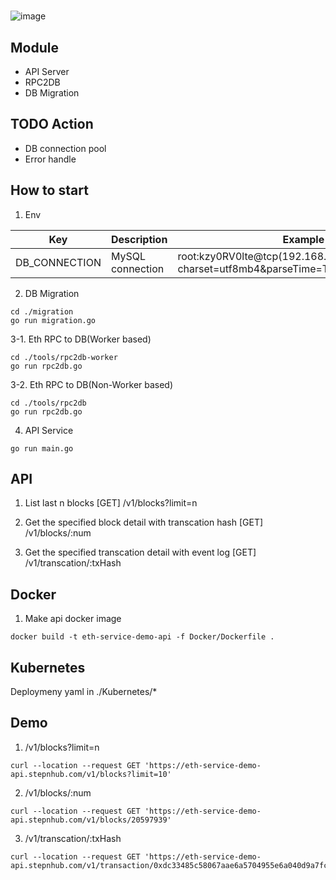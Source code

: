 
# 

![image](https://user-images.githubusercontent.com/6902864/176417221-7b219edb-1816-4d84-9465-a1ec766fb1a7.png)



## Module
- API Server
- RPC2DB
- DB Migration


## TODO Action
- DB connection pool
- Error handle


## How to start

1. Env


| Key  | Description  | Example |
| - | - | - |
| DB_CONNECTION | MySQL connection | root:kzy0RV0lte@tcp(192.168.17.104:3306)/demo?charset=utf8mb4&parseTime=True&loc=Local |


2. DB Migration

```
cd ./migration
go run migration.go
```

3-1. Eth RPC to DB(Worker based)
```
cd ./tools/rpc2db-worker
go run rpc2db.go
```
3-2. Eth RPC to DB(Non-Worker based)

```
cd ./tools/rpc2db
go run rpc2db.go
```

4. API Service

```
go run main.go
```


## API

1. List last n blocks
[GET]
/v1/blocks?limit=n

2. Get the specified block detail with transcation hash
[GET]
/v1/blocks/:num

3. Get the specified transcation detail with event log
[GET]
/v1/transcation/:txHash



## Docker

1. Make api docker image
```
docker build -t eth-service-demo-api -f Docker/Dockerfile .
```


## Kubernetes

Deploymeny yaml in ./Kubernetes/*


## Demo

1. /v1/blocks?limit=n
```
curl --location --request GET 'https://eth-service-demo-api.stepnhub.com/v1/blocks?limit=10'
```

2. /v1/blocks/:num
```
curl --location --request GET 'https://eth-service-demo-api.stepnhub.com/v1/blocks/20597939'
```


3. /v1/transcation/:txHash
```
curl --location --request GET 'https://eth-service-demo-api.stepnhub.com/v1/transaction/0xdc33485c58067aae6a5704955e6a040d9a7fc81c7ee2a4bb208c7e342fd0426d'
```
